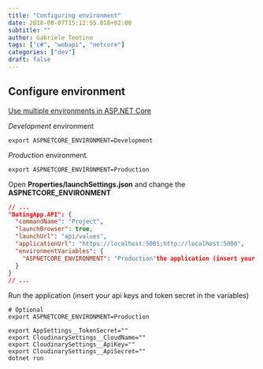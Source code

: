 ```yaml
---
title: "Configuring environment"
date: 2018-08-07T15:12:55.018+02:00
subtitle: ""
author: Gabriele Teotino
tags: ["c#", "webapi", "netcore"]
categories: ["dev"]
draft: false
---
```


<!--more-->

## Configure environment

[Use multiple environments in ASP.NET Core](https://docs.microsoft.com/en-us/aspnet/core/fundamentals/environments?view=aspnetcore-2.1)

*Development* environment

```shell
export ASPNETCORE_ENVIRONMENT=Development
```

*Production* environment.

```shell
export ASPNETCORE_ENVIRONMENT=Production
```

Open **Properties/launchSettings.json** and change the **ASPNETCORE_ENVIRONMENT**

```json
// ...
"DatingApp.API": {
  "commandName": "Project",
  "launchBrowser": true,
  "launchUrl": "api/values",
  "applicationUrl": "https://localhost:5001;http://localhost:5000",
  "environmentVariables": {
    "ASPNETCORE_ENVIRONMENT": "Production"the application (insert your api keys and token secret in the
  }
}
// ...
```

Run the application (insert your api keys and token secret in the variables)

```shell
# Optional
export ASPNETCORE_ENVIRONMENT=Production

export AppSettings__TokenSecret=""
export CloudinarySettings__CloudName=""
export CloudinarySettings__ApiKey=""
export CloudinarySettings__ApiSecret=""
dotnet run
```
